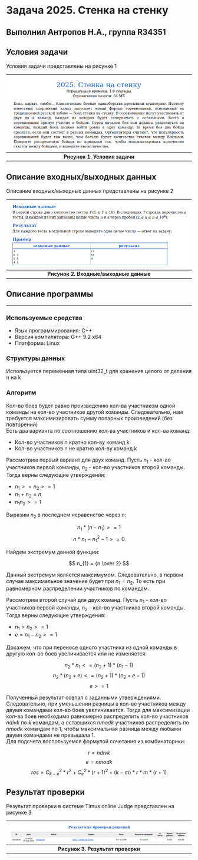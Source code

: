 # Задача 2025. Стенка на стенку
Выполнил Антропов Н.А., группа R34351
---
## Условия задачи

Условия задачи представлены на рисунке 1

| ![Условия задачи](./img/Task.png) |
|:--:|
| <b>Рисунок 1. Условия задачи</b> |

## Описание входных/выходных данных

Описание входных/выходных данных представлены на рисунке 2

| ![Входные и выходные данные](./img/InputOutput.png) |
|:--:|
| <b>Рисунок 2. Входные/выходные данные</b> |

## Описание программы
---
### Используемые средства

* Язык программирования: C++
* Версия компилятора: G++ 9.2 x64
* Платформа: Linux

### Структуры данных

Используется переменная типа uint32_t для хранения целого от деления n на k

### Алгоритм

Кол-во боев будет равно произведению кол-ва участником одной команды на кол-во участников другой команды. Следовательно, нам требуется максимизировать сумму попарных произведений (без повторений)<br>
Есть два варианта по соотношению кол-ва участников и кол-ва команд:
* Кол-во участников n кратно кол-ву команд k
* Кол-во участников n не кратно кол-ву команд k

Рассмотрим первый вариант для двух команд. Пусть $n_{1}$ - кол-во участников первой команды, $n_{2}$ - кол-во участников второй команды. Тогда верны следующие утверждения:
* $n_{1} >= n_{2} >= 1$
* $n_{1} + n_{2} = n$
* $n_{1}n_{2} >= 1$

Выразим $n_{2}$ в последнем неравенстве через $n$:

$$ n_{1} * (n - n_{1}) >= 1 $$
$$ n * n_{1} - n_{1}^2 - 1 >= 0 $$

Найдем экстремум данной функции:

$$ n_{1} = {n \over 2} $$

Данный экстремум является максимумом. Следовательно, в первом случае максимальное значение будет при $n_{1} = n_{2}$. То есть при равномерном распределении участников по командам.<br>

Рассмотрим второй случай для двух команд. Пусть $n_{1}$ - кол-во участников первой команды, $n_{2}$ - кол-во участников второй команды. Тогда верны следующие утверждения:
* $n_{1} > n_{2} >= 1$
* $e = n_{1} - n_{2} >= 1$

Докажем, что при переносе одного участника из одной команды в другую кол-во боев увеличивается или не изменяется:

$$ n_{2}*n_{1} <= (n_{2}+1)*(n_{1}-1) $$
$$ n_{2}*(n_{2} + e) <= (n_{2}+1)*(n_{2} + e -1) $$
$$ e >= 1 $$

Полученный результат совпал с заданными утверждениями. Следовательно, при уменьшении разницы в кол-ве участников между двумя командами кол-во боев увеличивается. Тогда для максимизации кол-ва боев необходимо равномерно распределить кол-во участников $n div k$ по $k$ командам, а оставшихся $n mod k$ участников распределить по $n mod k$ командам по 1, чтобы максимальная разница между любыми двумя командами не превышала 1.<br>
Для подсчета воспользуемся формулой сочетания из комбинаторики:

$$ r = n div k $$
$$ e = n mod k $$
$$ res = C_{k-e}^2*r^2 + C_{e}^2*(r+1)^2 + (k-m)*r*m*(r+1) $$

## Результат проверки

Результат проверки в системе Timus online Judge представлен на рисунке 3

| ![Результат проверки](./img/Result.png) |
|:--:|
| <b>Рисунок 3. Результат проверки</b> |

